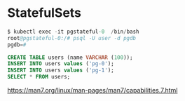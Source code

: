 # StatefulSets

```s
$ kubectl exec -it pgstateful-0  /bin/bash
root@pgstateful-0:/# psql -U user -d pgdb
pgdb=#
```

```sql
CREATE TABLE users (name VARCHAR (100));
INSERT INTO users values ('pg-0');
INSERT INTO users values ('pg-1');
SELECT * FROM users;
```

https://man7.org/linux/man-pages/man7/capabilities.7.html
